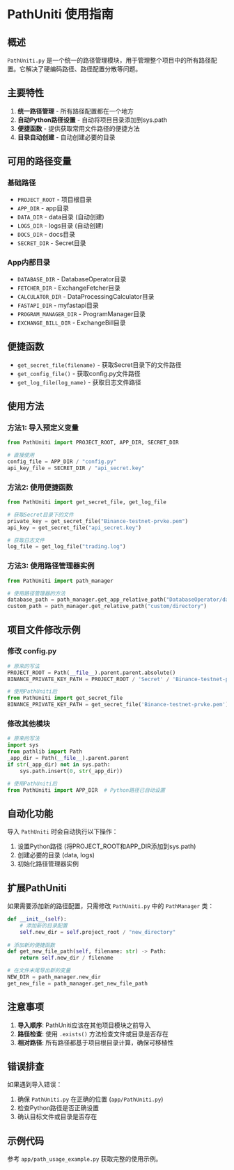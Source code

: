 # PathUniti 使用指南

## 概述

`PathUniti.py` 是一个统一的路径管理模块，用于管理整个项目中的所有路径配置。它解决了硬编码路径、路径配置分散等问题。

## 主要特性

1. **统一路径管理** - 所有路径配置都在一个地方
2. **自动Python路径设置** - 自动将项目目录添加到sys.path
3. **便捷函数** - 提供获取常用文件路径的便捷方法
4. **目录自动创建** - 自动创建必要的目录

## 可用的路径变量

### 基础路径
- `PROJECT_ROOT` - 项目根目录
- `APP_DIR` - app目录
- `DATA_DIR` - data目录 (自动创建)
- `LOGS_DIR` - logs目录 (自动创建)
- `DOCS_DIR` - docs目录
- `SECRET_DIR` - Secret目录

### App内部目录
- `DATABASE_DIR` - DatabaseOperator目录
- `FETCHER_DIR` - ExchangeFetcher目录
- `CALCULATOR_DIR` - DataProcessingCalculator目录
- `FASTAPI_DIR` - myfastapi目录
- `PROGRAM_MANAGER_DIR` - ProgramManager目录
- `EXCHANGE_BILL_DIR` - ExchangeBill目录

## 便捷函数

- `get_secret_file(filename)` - 获取Secret目录下的文件路径
- `get_config_file()` - 获取config.py文件路径
- `get_log_file(log_name)` - 获取日志文件路径

## 使用方法

### 方法1: 导入预定义变量

```python
from PathUniti import PROJECT_ROOT, APP_DIR, SECRET_DIR

# 直接使用
config_file = APP_DIR / "config.py"
api_key_file = SECRET_DIR / "api_secret.key"
```

### 方法2: 使用便捷函数

```python
from PathUniti import get_secret_file, get_log_file

# 获取Secret目录下的文件
private_key = get_secret_file("Binance-testnet-prvke.pem")
api_key = get_secret_file("api_secret.key")

# 获取日志文件
log_file = get_log_file("trading.log")
```

### 方法3: 使用路径管理器实例

```python
from PathUniti import path_manager

# 使用路径管理器的方法
database_path = path_manager.get_app_relative_path("DatabaseOperator/database.py")
custom_path = path_manager.get_relative_path("custom/directory")
```

## 项目文件修改示例

### 修改 config.py

```python
# 原来的写法
PROJECT_ROOT = Path(__file__).parent.parent.absolute()
BINANCE_PRIVATE_KEY_PATH = PROJECT_ROOT / 'Secret' / 'Binance-testnet-prvke.pem'

# 使用PathUniti后
from PathUniti import get_secret_file
BINANCE_PRIVATE_KEY_PATH = get_secret_file('Binance-testnet-prvke.pem')
```

### 修改其他模块

```python
# 原来的写法
import sys
from pathlib import Path
_app_dir = Path(__file__).parent.parent
if str(_app_dir) not in sys.path:
    sys.path.insert(0, str(_app_dir))

# 使用PathUniti后
from PathUniti import APP_DIR  # Python路径已自动设置
```

## 自动化功能

导入 `PathUniti` 时会自动执行以下操作：

1. 设置Python路径 (将PROJECT_ROOT和APP_DIR添加到sys.path)
2. 创建必要的目录 (data, logs)
3. 初始化路径管理器实例

## 扩展PathUniti

如果需要添加新的路径配置，只需修改 `PathUniti.py` 中的 `PathManager` 类：

```python
def __init__(self):
    # 添加新的目录配置
    self.new_dir = self.project_root / "new_directory"
    
# 添加新的便捷函数
def get_new_file_path(self, filename: str) -> Path:
    return self.new_dir / filename

# 在文件末尾导出新的变量
NEW_DIR = path_manager.new_dir
get_new_file = path_manager.get_new_file_path
```

## 注意事项

1. **导入顺序**: PathUniti应该在其他项目模块之前导入
2. **路径检查**: 使用 `.exists()` 方法检查文件或目录是否存在
3. **相对路径**: 所有路径都基于项目根目录计算，确保可移植性

## 错误排查

如果遇到导入错误：

1. 确保 `PathUniti.py` 在正确的位置 (`app/PathUniti.py`)
2. 检查Python路径是否正确设置
3. 确认目标文件或目录是否存在

## 示例代码

参考 `app/path_usage_example.py` 获取完整的使用示例。

